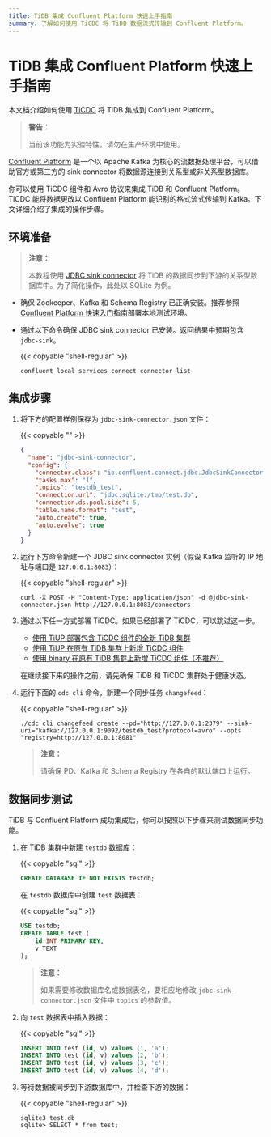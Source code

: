 ```yaml
---
title: TiDB 集成 Confluent Platform 快速上手指南
summary: 了解如何使用 TiCDC 将 TiDB 数据流式传输到 Confluent Platform。
---
```


# TiDB 集成 Confluent Platform 快速上手指南

本文档介绍如何使用 [TiCDC](/ticdc/ticdc-overview.md) 将 TiDB 集成到 Confluent Platform。

> **警告：**
>
> 当前该功能为实验特性，请勿在生产环境中使用。

[Confluent Platform](https://docs.confluent.io/current/platform.html) 是一个以 Apache Kafka 为核心的流数据处理平台，可以借助官方或第三方的 sink connector 将数据源连接到关系型或非关系型数据库。

你可以使用 TiCDC 组件和 Avro 协议来集成 TiDB 和 Confluent Platform。TiCDC 能将数据更改以 Confluent Platform 能识别的格式流式传输到 Kafka。下文详细介绍了集成的操作步骤。

## 环境准备

> **注意：**
>
> 本教程使用 [JDBC sink connector](https://docs.confluent.io/current/connect/kafka-connect-jdbc/sink-connector/index.html#load-the-jdbc-sink-connector) 将 TiDB 的数据同步到下游的关系型数据库中。为了简化操作，此处以 SQLite 为例。

+ 确保 Zookeeper、Kafka 和 Schema Registry 已正确安装。推荐参照 [Confluent Platform 快速入门指南](https://docs.confluent.io/current/quickstart/ce-quickstart.html#ce-quickstart)部署本地测试环境。

+ 通过以下命令确保 JDBC sink connector 已安装。返回结果中预期包含 `jdbc-sink`。

    {{< copyable "shell-regular" >}}

    ```shell
    confluent local services connect connector list
    ```

## 集成步骤

1. 将下方的配置样例保存为 `jdbc-sink-connector.json` 文件：

    {{< copyable "" >}}

    ```json
    {
      "name": "jdbc-sink-connector",
      "config": {
        "connector.class": "io.confluent.connect.jdbc.JdbcSinkConnector",
        "tasks.max": "1",
        "topics": "testdb_test",
        "connection.url": "jdbc:sqlite:/tmp/test.db",
        "connection.ds.pool.size": 5,
        "table.name.format": "test",
        "auto.create": true,
        "auto.evolve": true
      }
    }
    ```

2. 运行下方命令新建一个 JDBC sink connector 实例（假设 Kafka 监听的 IP 地址与端口是 `127.0.0.1:8083`）：

    {{< copyable "shell-regular" >}}

    ```shell
    curl -X POST -H "Content-Type: application/json" -d @jdbc-sink-connector.json http://127.0.0.1:8083/connectors
    ```

3. 通过以下任一方式部署 TiCDC。如果已经部署了 TiCDC，可以跳过这一步。

    - [使用 TiUP 部署包含 TiCDC 组件的全新 TiDB 集群](/ticdc/deploy-ticdc.md#使用-tiup-部署包含-ticdc-组件的全新-tidb-集群)
    - [使用 TiUP 在原有 TiDB 集群上新增 TiCDC 组件](/ticdc/deploy-ticdc.md#使用-tiup-在原有-tidb-集群上新增-ticdc-组件)
    - [使用 binary 在原有 TiDB 集群上新增 TiCDC 组件（不推荐）](/ticdc/deploy-ticdc.md#使用-binary-在原有-tidb-集群上新增-ticdc-组件不推荐)

    在继续接下来的操作之前，请先确保 TiDB 和 TiCDC 集群处于健康状态。

4. 运行下面的 `cdc cli` 命令，新建一个同步任务 `changefeed`：

    {{< copyable "shell-regular" >}}

    ```shell
    ./cdc cli changefeed create --pd="http://127.0.0.1:2379" --sink-uri="kafka://127.0.0.1:9092/testdb_test?protocol=avro" --opts "registry=http://127.0.0.1:8081"
    ```

    > **注意：**
    >
    > 请确保 PD、Kafka 和 Schema Registry 在各自的默认端口上运行。

## 数据同步测试

TiDB 与 Confluent Platform 成功集成后，你可以按照以下步骤来测试数据同步功能。

1. 在 TiDB 集群中新建 `testdb` 数据库：

    {{< copyable "sql" >}}

    ```sql
    CREATE DATABASE IF NOT EXISTS testdb;
    ```

    在 `testdb` 数据库中创建 `test` 数据表：

    {{< copyable "sql" >}}

    ```sql
    USE testdb;
    CREATE TABLE test (
        id INT PRIMARY KEY,
        v TEXT
    );
    ```

    > **注意：**
    >
    > 如果需要修改数据库名或数据表名，要相应地修改 `jdbc-sink-connector.json` 文件中 `topics` 的参数值。

2. 向 `test` 数据表中插入数据：

    {{< copyable "sql" >}}

    ```sql
    INSERT INTO test (id, v) values (1, 'a');
    INSERT INTO test (id, v) values (2, 'b');
    INSERT INTO test (id, v) values (3, 'c');
    INSERT INTO test (id, v) values (4, 'd');
    ```

3. 等待数据被同步到下游数据库中，并检查下游的数据：

    {{< copyable "shell-regular" >}}

    ```shell
    sqlite3 test.db
    sqlite> SELECT * from test;
    ```
